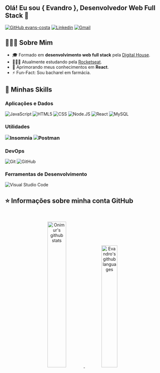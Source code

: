 ## Olá! Eu sou <strong>{ Evandro }</strong>, Desenvolvedor Web Full Stack 🚀

[![GitHub evans-costa](https://img.shields.io/github/followers/evans-costa?label=follow&style=social)](https://github.com/evans-costa)
[![Linkedin](https://img.shields.io/badge/-LinkedIn-blue?style=flat&logo=Linkedin&logoColor=white)](https://www.linkedin.com/in/evandro-souzac/)
[![Gmail](https://img.shields.io/badge/-Gmail-c14438?style=flat&logo=Gmail&logoColor=white)](mailto:evandro.souzac@gmail.com)

## 🧑🏻‍💻 <strong>Sobre Mim</strong>

<!-- Any image aligned to the right. Beware the width -->
<!--img width="55%" align="right" alt="Github" src="https://raw.githubusercontent.com/onimur/.github/master/.resources/git-header.svg" /> -->

- 🎓 Formado em **desenvolvimento web full stack** pela <a href="https://www.digitalhouse.com/br">Digital House</a>.
- 👨🏽‍💻 Atualmente estudando pela <a href="https://rocketseat.com.br">Rocketseat</a>.
- 🌱 Aprimorando meus conhecimentos em **React**.
- ⚡️ Fun-Fact: Sou bacharel em farmácia.

## 🚀 <strong>Minhas Skills</strong>

<h3>

**Aplicações e Dados**

</h3>

![JavaScript](https://img.shields.io/badge/JavaScript-F7DF1E?style=flat&logo=javascript&logoColor=black)
![HTML5](https://img.shields.io/badge/HTML5-E34F26?style=flat&logo=html5&logoColor=white)
![CSS](https://img.shields.io/badge/CSS3-1572B6?style=flat&logo=css3&logoColor=white)
![Node.JS](https://img.shields.io/badge/Node.js-43853D?style=flat&logo=node.js&logoColor=white)
![React](https://img.shields.io/badge/React-20232A?style=flat&logo=react&logoColor=61DAFB)
![MySQL](https://img.shields.io/badge/MySQL-00000F?style=flat&logo=mysql&logoColor=white)

<h3>

**Utilidades**

![Insomnia](https://img.shields.io/badge/-Insomnia-4b00a6?style=flat&logo=insomnia)
![Postman](https://img.shields.io/badge/-Postman-ed6905?style=flat&logo=postman&logoColor=white)

</h3>

<h3>

**DevOps**

</h3>

![Git](https://img.shields.io/badge/GIT-E44C30?style=flat&logo=git&logoColor=white)
![GitHub](https://img.shields.io/badge/GitHub-100000?style=flat&logo=github&logoColor=white)

<h3>

**Ferramentas de Desenvolvimento**

</h3>

![Visual Studio Code](https://img.shields.io/badge/Visual_Studio_Code-0078D4?style=flat&logo=visual%20studio%20code&logoColor=white)


## ⭐ <strong>Informações sobre minha conta GitHub</strong>

&nbsp;

<p align="center">
  <a href="https://github.com/evans-costa">
      <img style= "width: 35%" alt="Onimur's github stats" src="https://github-readme-stats.vercel.app/api?username=evans-costa&show_icons=true&theme=synthwave" /> 
      <img style= "width: 32%" alt="Evandro's github languages" src="https://github-readme-stats.vercel.app/api/top-langs/?username=evans-costa&hide=html&layout=compact&theme=synthwave"/>
  </a>
</p>
